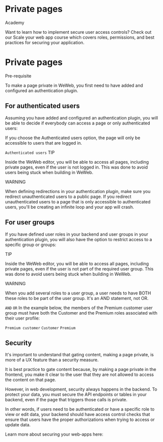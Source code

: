 # Private pages ​

Academy

Want to learn how to implement secure user access controls? Check out our Scale your web app course which covers roles, permissions, and best practices for securing your application.


# Private pages ​

Pre-requisite

To make a page private in WeWeb, you first need to have added and configured an authentication plugin.


## For authenticated users ​

Assuming you have added and configured an authentication plugin, you will be able to decide if everybody can access a page or only authenticated users:



If you choose the Authenticated users option, the page will only be accessible to users that are logged in.

`Authenticated users`
TIP

Inside the WeWeb editor, you will be able to access all pages, including private pages, even if the user is not logged in. This was done to avoid users being stuck when building in WeWeb.

WARNING

When defining redirections in your authentication plugin, make sure you redirect unauthenticated users to a public page. If you redirect unauthenticated users to a page that is only accessible to authenticated users, you'll be creating an infinite loop and your app will crash.


## For user groups ​

If you have defined user roles in your backend and user groups in your authentication plugin, you will also have the option to restrict access to a specific group or groups:



TIP

Inside the WeWeb editor, you will be able to access all pages, including private pages, even if the user is not part of the required user group. This was done to avoid users being stuck when building in WeWeb.

WARNING

When you add several roles to a user group, a user needs to have BOTH these roles to be part of the user group. It's an AND statement, not OR.

`AND`
`OR`
In the example below, the members of the Premium customer user group must have both the Customer and the Premium roles associated with their user profile:

`Premium customer`
`Customer`
`Premium`



## Security ​

It's important to understand that gating content, making a page private, is more of a UX feature than a security measure.

It is best practice to gate content because, by making a page private in the frontend, you make it clear to the user that they are not allowed to access the content on that page.

However, in web development, security always happens in the backend. To protect your data, you must secure the API endpoints or tables in your backend, even if the page that triggers those calls is private.

In other words, if users need to be authenticated or have a specific role to view or edit data, your backend should have access control checks that ensure that users have the proper authorizations when trying to access or update data.

Learn more about securing your web-apps here:

